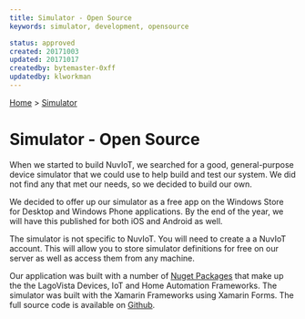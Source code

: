 ```yaml
---
title: Simulator - Open Source
keywords: simulator, development, opensource

status: approved
created: 20171003
updated: 20171017
createdby: bytemaster-0xff
updatedby: klworkman
---
```

[Home](../Index.md) > [Simulator](Index.md)

# Simulator - Open Source

When we started to build NuvIoT, we searched for a good, general-purpose device simulator that we could use to help build and test our system.  We did not find any
that met our needs, so we decided to build our own.

We decided to offer up our simulator as a free app on the Windows Store for Desktop and Windows Phone applications. By the end of the year, we will have 
this published for both iOS and Android as well.  

The simulator is not specific to NuvIoT. You will need to create a a NuvIoT account. This will allow you to store simulator definitions for free on our server as well as access them from any machine.

Our application was built with a number of [Nuget Packages](https://www.nuget.org/packages?q=lagovista.) that make up the the LagoVista Devices, IoT and Home Automation Frameworks.  The simulator
was built with the Xamarin Frameworks using Xamarin Forms.  The full source code is available on [Github](https://github.com/lagovista/simulator).
